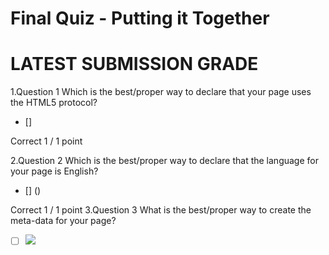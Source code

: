   # Final Quiz - Putting it Together
  # LATEST SUBMISSION GRADE
1.Question 1
Which is the best/proper way to declare that your page uses the HTML5 protocol?

- [] <!DOCTYPE html>

Correct
1 / 1 point

2.Question 2
Which is the best/proper way to declare that the language for your page is English?

- [] (<html lang="en">)


Correct
1 / 1 point
3.Question 3
What is the best/proper way to create the meta-data for your page?
- [ ] ![](https://github.com/Pdshende/Web-Design-for-Everybody-Basics-of-Web-Development-Coding-Specialization/blob/master/Introduction%20to%20HTML5/Figure/2.png)

